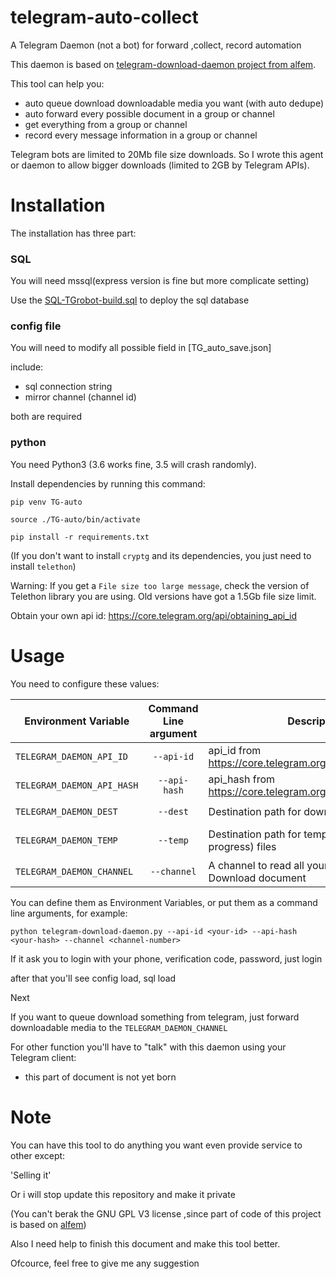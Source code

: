 # telegram-auto-collect

A Telegram Daemon (not a bot) for forward ,collect, record automation 

This daemon is based on [telegram-download-daemon project from alfem](https://github.com/alfem/telegram-download-daemon).

This tool can help you:

* auto queue download downloadable media you want (with auto dedupe)
* auto forward every possible document in a group or channel
* get everything from a group or channel
* record every message information in a group or channel

Telegram bots are limited to 20Mb file size downloads. So I wrote this agent
or daemon to allow bigger downloads (limited to 2GB by Telegram APIs).

# Installation
The installation has three part:
### SQL
You will need mssql(express version is fine but more complicate setting)

Use the [SQL-TGrobot-build.sql](https://github.com/B3N50N/TG-auto-collect/blob/main/SQL-TGrobot-build.sql) to deploy the sql database

### config file
You will need to modify all possible field in [TG_auto_save.json]

include:

* sql connection string
* mirror channel (channel id)

both are required


### python
You need Python3 (3.6 works fine, 3.5 will crash randomly).

Install dependencies by running this command:

    pip venv TG-auto

    source ./TG-auto/bin/activate

    pip install -r requirements.txt

(If you don't want to install `cryptg` and its dependencies, you just need to install `telethon`)

Warning: If you get a `File size too large message`, check the version of Telethon library you are using. Old versions have got a 1.5Gb file size limit.


Obtain your own api id: https://core.telegram.org/api/obtaining_api_id

# Usage

You need to configure these values:

| Environment Variable     | Command Line argument | Description                                                  | Default Value       |
|--------------------------|:-----------------------:|--------------------------------------------------------------|---------------------|
| `TELEGRAM_DAEMON_API_ID`   | `--api-id`              | api_id from https://core.telegram.org/api/obtaining_api_id   |                     |
| `TELEGRAM_DAEMON_API_HASH` | `--api-hash`            | api_hash from https://core.telegram.org/api/obtaining_api_id |                     |
| `TELEGRAM_DAEMON_DEST`     | `--dest`                | Destination path for downloaded files                       | `/telegram-downloads` |
| `TELEGRAM_DAEMON_TEMP`     | `--temp`                | Destination path for temporary (download in progress) files                       | `/telegram-downloads-temp` |
| `TELEGRAM_DAEMON_CHANNEL`  | `--channel`             | A channel to read all your command and Download document|                     |

You can define them as Environment Variables, or put them as a command line arguments, for example:

    python telegram-download-daemon.py --api-id <your-id> --api-hash <your-hash> --channel <channel-number>


If it ask you to login with your phone, verification code, password, just login 

after that you'll see config load, sql load

Next

If you want to queue download something from telegram, just forward downloadable media to the `TELEGRAM_DAEMON_CHANNEL`

For other function you'll have to "talk" with this daemon using your Telegram client:


* this part of document is not yet born

# Note
You can have this tool to do anything you want even provide service to other except:

'Selling it'

Or i will stop update this repository and make it private

(You can't berak the GNU GPL V3 license ,since part of code of this project is based on [alfem](https://github.com/alfem/telegram-download-daemon/blob/master/LICENSE.txt))

Also I need help to finish this document and make this tool better.

Ofcource, feel free to give me any suggestion 


